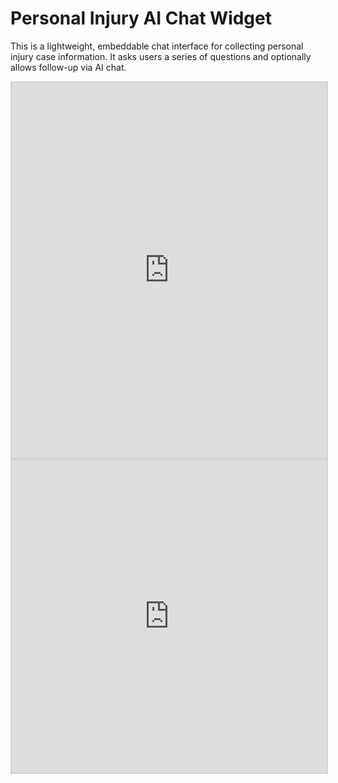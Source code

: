 # Personal Injury AI Chat Widget

This is a lightweight, embeddable chat interface for collecting personal injury case information. It asks users a series of questions and optionally allows follow-up via AI chat.


<iframe 
  src="https://jwfunnell.github.io/lexisIQ-chat/" 
  width="100%" height="600" style="border: 2px solid #d3d3d3;"
  loading="lazy">
</iframe>


<iframe 
  src="https://jwfunnell.github.io/lexisIQ-chat/" 
  style="height: 500px; width: 100%; max-width: 700px; border: 2px solid #d3d3d3;" 
  loading="lazy">
</iframe>
